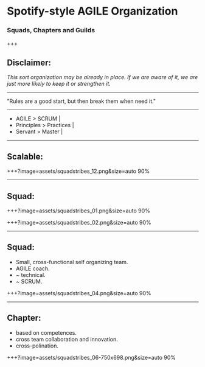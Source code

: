 # Spotify-style AGILE Organization
### Squads, Chapters and Guilds

+++
## Disclaimer:

*This sort organization may be already in place.
If we are aware of it, we are just more likely to keep it or strengthen it.*

---
"Rules are a good start, but then break them when need it."

---
- AGILE > SCRUM |
- Principles > Practices |
- Servant > Master |

---
## Scalable:

+++?image=assets/squadstribes_12.png&size=auto 90%

---
## Squad:

+++?image=assets/squadstribes_01.png&size=auto 90%
<!-- .slide: data-background-transition="none" -->
+++?image=assets/squadstribes_02.png&size=auto 90%
<!-- .slide: data-background-transition="none" -->

---
## Squad:
- Small, cross-functional self organizing team.
- AGILE coach.
- ~ technical.
- ~ SCRUM.

+++?image=assets/squadstribes_04.png&size=auto 90%

---
## Chapter:
- based on competences.
- cross team collaboration and innovation.
- cross-polination.

+++?image=assets/squadstribes_06-750x698.png&size=auto 90%
